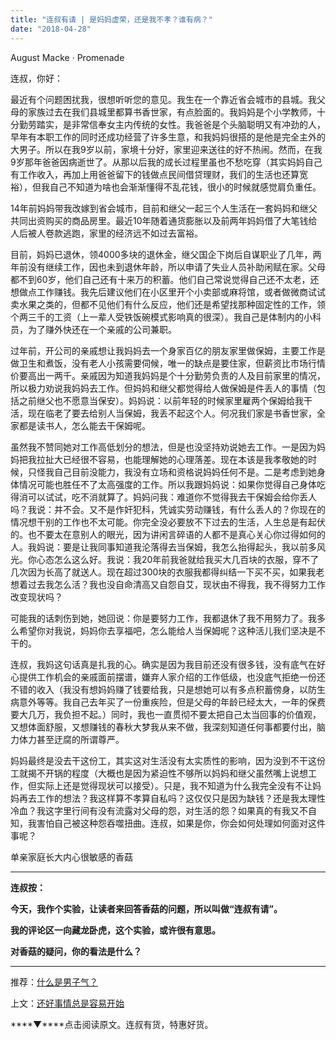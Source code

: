 ```yaml
---
title: "连叔有请 | 是妈妈虚荣，还是我不孝？谁有病？"
date: "2018-04-28"
---
```


August Macke · Promenade

连叔，你好：

最近有个问题困扰我，很想听听您的意见。我生在一个靠近省会城市的县城。我父母的家族过去在我们县城里都算书香世家，有点脸面的。我妈妈是个小学教师，十分勤劳踏实，是非常信奉女主内传统的女性。我爸爸是个头脑聪明又有冲劲的人，早年有本职工作的同时还成功经营了许多生意，和我妈妈很搭的是他是完全主外的大男子。所以在我9岁以前，家境十分好，家里迎来送往的好不热闹。然而，在我9岁那年爸爸因病逝世了。从那以后我的成长过程里虽也不愁吃穿（其实妈妈自己有工作收入，再加上用爸爸留下的钱做点民间借贷理财，我们的生活也还算宽裕），但我自己不知道为啥也会渐渐懂得不乱花钱，很小的时候就感觉肩负重任。

14年前妈妈带我改嫁到省会城市，目前和继父一起三个人生活在一套妈妈和继父共同出资购买的商品房里。最近10年随着通货膨胀以及前两年妈妈借了大笔钱给人后被人卷款逃跑，家里的经济远不如过去富裕。

目前，妈妈已退休，领4000多块的退休金，继父国企下岗后自谋职业了几年，两年前没有继续工作，因也未到退休年龄，所以申请了失业人员补助闲赋在家。父母都不到60岁，他们自己还有十来万的积蓄。他们自己常说觉得自己还不太老，还想做点工作赚钱。我先后建议他们在小区里开个小卖部或麻将馆，或者做微商试试卖水果之类的，但都不见他们有什么反应，他们还是希望找那种固定性的工作，领个两三千的工资（上一辈人受铁饭碗模式影响真的很深）。我自己是体制内的小科员，为了赚外快还在一个亲戚的公司兼职。

过年前，开公司的亲戚想让我妈妈去一个身家百亿的朋友家里做保姆，主要工作是做卫生和煮饭，没有老人小孩需要伺候，唯一的缺点是要住家，但薪资比市场行情价要高出一两千。亲戚因为知道我妈妈是个十分勤劳负责的人及目前家里的情况，所以极力劝说我妈妈去工作。但妈妈和继父都觉得给人做保姆是件丢人的事情（包括之前继父也不愿意当保安）。妈妈说：以前年轻的时候家里雇两个保姆给我干活，现在临老了要去给别人当保姆，我丢不起这个人。何况我们家是书香世家，全家都是读书人，怎么能去干保姆呢。

虽然我不赞同她对工作高低划分的想法，但是也没坚持劝说她去工作。一是因为妈妈把我拉扯大已经很不容易，也能理解她的心理落差。现在本该是我孝敬她的时候，只怪我自己目前没能力，我没有立场和资格说妈妈任何不是。二是考虑到她身体情况可能也胜任不了太高强度的工作。所以我跟妈妈说：如果你觉得自己身体吃得消可以试试，吃不消就算了。妈妈问我：难道你不觉得我去干保姆会给你丢人吗？我说：并不会。又不是作奸犯科，凭诚实劳动赚钱，有什么丢人的？你现在的情况想干别的工作也不太可能。你完全没必要放不下过去的生活，人生总是有起伏的。也不要太在意别人的眼光，因为讲闲言碎语的人都不是真心关心你过得如何的人。我妈说：要是让我同事知道我沦落得去当保姆，我怎么抬得起头，我以前多风光。你心态怎么这么好。我说：我20年前我爸就给我买大几百块的衣服，穿不了几次因为长高了就送人。现在超过300块的衣服我都得纠结一下买不买，如果我老想着过去我怎么活？我也没自命清高又自怨自艾，现状由不得我，我不得努力工作改变现状吗？

可能我的话刺伤到她，她回说：你是要努力工作，我都退休了我不用努力了。我多么希望你对我说，妈妈你去享福吧，怎么能给人当保姆呢？这种活儿我们坚决是不干的。

连叔，我妈这句话真是扎我的心。确实是因为我目前还没有很多钱，没有底气在好心提供工作机会的亲戚面前摆谱，嫌弃人家介绍的工作低级，也没底气拒绝一份还不错的收入（我没有想妈妈赚了钱要给我，只是想她可以有多点积蓄傍身，以防生病意外等等。我自己去年买了一份重疾险，但是父母的年龄已经太大，一年的保费要大几万，我负担不起。）同时，我也一直贯彻不要太把自己太当回事的价值观，又想体面舒服，又想赚钱的春秋大梦我从来不做，我深刻知道任何事都要付出，脑力体力甚至迂腐的所谓尊严。

妈妈最终是没去干这份工，其实这对生活没有太实质性的影响，因为没到不干这份工就揭不开锅的程度（大概也是因为紧迫性不够所以妈妈和继父虽然嘴上说想工作，但实际上还是觉得现状可以接受）。只是，我不知道为什么我完全没有不让妈妈再去工作的想法？我这样算不孝算自私吗？这仅仅只是因为缺钱？还是我太理性冷血？我这字里行间有没有流露对父母的怨，对生活的怨？如果真的有我又不自知，我害怕自己被这种怨吞噬扭曲。连叔，如果是你，你会如何处理如何面对这件事呢？

单亲家庭长大内心很敏感的香菇

* * *

**连叔按：**

**今天，我作个实验，让读者来回答香菇的问题，所以叫做“连叔有请”。**

**我的评论区一向藏龙卧虎，这个实验，或许很有意思。**

**对香菇的疑问，你的看法是什么？**

* * *

推荐：[什么是男子气？](http://mp.weixin.qq.com/s?__biz=MjM5NDU0Mjk2MQ==&mid=2651627100&idx=1&sn=6b513d6008a5bfe36696416400d14d73&chksm=bd7e1a428a09935498c136e8bcc3de7f6025dda08692df1f748bb97ab953ef9d25be901b6538&scene=21#wechat_redirect)

上文：[还好事情总是容易开始](http://mp.weixin.qq.com/s?__biz=MjM5NDU0Mjk2MQ==&mid=2651627257&idx=1&sn=aa3d6bf54bf95c29b4b2fcdbeeebdd0b&chksm=bd7e1ae78a0993f1e6d12f4e295e2cf7b6b75ef5150a10b219532e0aa01cae80a89d5c68583a&scene=21#wechat_redirect)

****▼****点击阅读原文。连叔有货，特惠好货。
